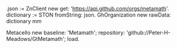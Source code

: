 .json := ZnClient new get: 'https://api.github.com/orgs/metamath'.
dictionary := STON fromString: json.
GhOrganization new rawData: dictionary mm

Metacello new 
  baseline: 'Metamath'; 
  repository: 'github://Peter-H-Meadows/GtMetamath';
  load.